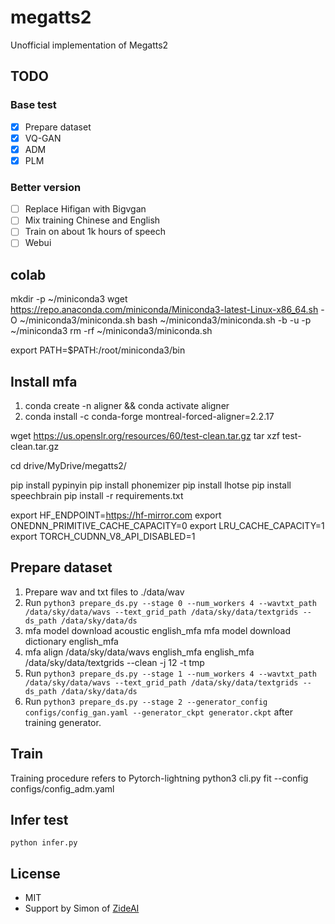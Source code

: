 # megatts2
Unofficial implementation of Megatts2

## TODO
### Base test
- [x] Prepare dataset
- [x] VQ-GAN
- [x] ADM
- [x] PLM
### Better version
- [ ] Replace Hifigan with Bigvgan
- [ ] Mix training Chinese and English
- [ ] Train on about 1k hours of speech
- [ ] Webui

## colab
mkdir -p ~/miniconda3
wget https://repo.anaconda.com/miniconda/Miniconda3-latest-Linux-x86_64.sh -O ~/miniconda3/miniconda.sh
bash ~/miniconda3/miniconda.sh -b -u -p ~/miniconda3
rm -rf ~/miniconda3/miniconda.sh

export PATH=$PATH:/root/miniconda3/bin

## Install mfa
1. conda create -n aligner && conda activate aligner
2. conda install -c conda-forge montreal-forced-aligner=2.2.17

wget https://us.openslr.org/resources/60/test-clean.tar.gz
tar xzf test-clean.tar.gz

cd drive/MyDrive/megatts2/   

pip install pypinyin
pip install phonemizer
pip install lhotse
pip install speechbrain
pip install -r requirements.txt


export HF_ENDPOINT=https://hf-mirror.com
export ONEDNN_PRIMITIVE_CACHE_CAPACITY=0
export LRU_CACHE_CAPACITY=1
export TORCH_CUDNN_V8_API_DISABLED=1
   
## Prepare dataset
1. Prepare wav and txt files to ./data/wav 
2. Run `python3 prepare_ds.py --stage 0 --num_workers 4 --wavtxt_path /data/sky/data/wavs --text_grid_path /data/sky/data/textgrids --ds_path /data/sky/data/ds`
3. mfa model download acoustic english_mfa
mfa model download dictionary english_mfa
4. mfa align /data/sky/data/wavs english_mfa english_mfa /data/sky/data/textgrids --clean -j 12 -t tmp
5. Run `python3 prepare_ds.py --stage 1 --num_workers 4 --wavtxt_path /data/sky/data/wavs --text_grid_path /data/sky/data/textgrids --ds_path /data/sky/data/ds` 
6. Run `python3 prepare_ds.py --stage 2 --generator_config configs/config_gan.yaml --generator_ckpt generator.ckpt` after training generator.

## Train
Training procedure refers to Pytorch-lightning
python3 cli.py fit --config configs/config_adm.yaml 

## Infer test
`python infer.py`

## License
- MIT
- Support by Simon of [ZideAI](https://zideai.com/)
